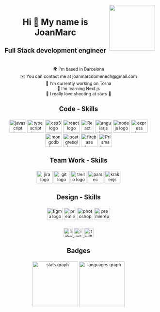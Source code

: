 <img align="right" height="150" src="https://media0.giphy.com/media/Nx0rz3jtxtEre/giphy.gif?cid=ecf05e474du2d7tbnk0ceqtpmniozv1o7x13zxbr1sikl6gh&rid=giphy.gif&ct=g"  />

###

<h1 align="center">Hi 👋  My name is JoanMarc</h1>

###

<h2 align="center">Full Stack development engineer</h2>

###

<h1 align="center"></h1>

###

<p align="center">🌍️ I'm based in Barcelona<br> ✉️ You can contact me at joanmarcdomenech@gmail.com<br>🚀 I'm currently working on Torna<br>🧠 I'm learning Next.js<br>📸 I really love shooting at stars 🌠</p>

###

<h2 align="center">Code - Skills</h2>

###

<div align="center">
  <img src="https://cdn.jsdelivr.net/gh/devicons/devicon/icons/javascript/javascript-original.svg" height="43" width="55" alt="javascript logo"  />
  <img src="https://cdn.jsdelivr.net/gh/devicons/devicon/icons/typescript/typescript-original.svg" height="43" width="55" alt="typescript logo"  />
  <img src="https://cdn.jsdelivr.net/gh/devicons/devicon/icons/css3/css3-original.svg" height="43" width="55" alt="css3 logo"  />
  <img src="https://cdn.jsdelivr.net/gh/devicons/devicon/icons/react/react-original.svg" height="43" width="55" alt="react logo"  />
  <img src="https://raw.githubusercontent.com/kristerkari/react-native-svg-transformer/master/images/react-native-logo.png"  height="43" alt="React" />
  <img src="https://cdn.jsdelivr.net/gh/devicons/devicon/icons/angularjs/angularjs-original.svg" height="43" width="55" alt="angularjs logo"  />
  <img src="https://cdn.jsdelivr.net/gh/devicons/devicon/icons/nodejs/nodejs-original.svg" height="43" width="55" alt="nodejs logo"  />
  <img src="https://cdn.jsdelivr.net/gh/devicons/devicon/icons/express/express-original.svg" height="43" width="55" alt="express logo"  />
  <img src="https://cdn.jsdelivr.net/gh/devicons/devicon/icons/mongodb/mongodb-original.svg" height="43" width="55" alt="mongodb logo"  />
  <img src="https://cdn.jsdelivr.net/gh/devicons/devicon/icons/postgresql/postgresql-original.svg" height="43" width="55" alt="postgresql logo"  />
  <img src="https://cdn.jsdelivr.net/gh/devicons/devicon/icons/firebase/firebase-plain.svg" height="43" width="55" alt="firebase logo"  />
  <img src="https://avatars.githubusercontent.com/u/17219288?s=280&v=4" alt="Prisma Logo"  height="43"/></a>
</div>

###

<h2 align="center">Team Work - Skills</h2>

###

<div align="center">
  <img src="https://cdn.worldvectorlogo.com/logos/jira-1.svg" height="40" width="52" alt="jira logo"  />
  <img src="https://cdn.jsdelivr.net/gh/devicons/devicon/icons/git/git-original.svg" height="40" width="52" alt="git logo"  />
  <img src="https://cdn.jsdelivr.net/gh/devicons/devicon/icons/trello/trello-plain.svg" height="40" width="52" alt="trello logo"  />
  <img src="https://static-00.iconduck.com/assets.00/parsec-icon-512x512-4kbj8llm.png" height="40" width="52" alt="parsec logo"  />
  <img src="https://cdn.jsdelivr.net/gh/devicons/devicon/icons/krakenjs/krakenjs-original.svg" height="40" width="52" alt="krakenjs logo"  />
</div>

###

<h2 align="center">Design - Skills</h2>

###

<div align="center">
  <img src="https://cdn.jsdelivr.net/gh/devicons/devicon/icons/figma/figma-original.svg" height="40" width="52" alt="figma logo"  />
  <img src="https://upload.wikimedia.org/wikipedia/commons/thumb/b/b6/Adobe_Photoshop_Lightroom_CC_logo.svg/512px-Adobe_Photoshop_Lightroom_CC_logo.svg.png" height="40"  alt="premierepro logo"  />
  <img src="https://cdn.jsdelivr.net/gh/devicons/devicon/icons/photoshop/photoshop-plain.svg" height="40" width="52" alt="photoshop logo"  />
  <img src="https://cdn.jsdelivr.net/gh/devicons/devicon/icons/premierepro/premierepro-plain.svg" height="40" width="52" alt="premierepro logo"  />
  
</div>

###

<div align="center">
  <a href="https://www.linkedin.com/in/joanmarc-domenech/" target="_blank">
    <img src="https://img.shields.io/static/v1?message=LinkedIn&logo=linkedin&label=&color=0077B5&logoColor=white&labelColor=&style=for-the-badge" height="30" alt="linkedin logo"  />
  </a>
  <a href="https://www.instagram.com/jmarc.domenech/" target="_blank">
    <img src="https://img.shields.io/static/v1?message=Instagram&logo=instagram&label=&color=E4405F&logoColor=white&labelColor=&style=for-the-badge" height="30" alt="instagram logo"  />
  </a>
  <a href="https://twitter.com/DomenechBueno" target="_blank">
    <img src="https://img.shields.io/static/v1?message=Twitter&logo=twitter&label=&color=1DA1F2&logoColor=white&labelColor=&style=for-the-badge" height="30" alt="twitter logo"  />
  </a>
</div>

###

<h2 align="center">Badges</h2>

###

<div align="center">
  <img src="https://github-readme-stats.vercel.app/api?hide_title=true&hide_rank=false&show_icons=true&include_all_commits=true&count_private=true&disable_animations=false&theme=dark&locale=en&hide_border=false&username=mortyrise" height="150" alt="stats graph"  />
  <img src="https://github-readme-stats.vercel.app/api/top-langs?locale=en&hide_title=false&layout=compact&card_width=320&langs_count=4&theme=dark&hide_border=false&username=mortyrise" height="150" alt="languages graph"  />
</div>

###


